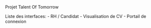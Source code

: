 Projet Talent Of Tomorrow

Liste des interfaces: - RH / Candidat - Visualisation de CV - Portail de connexion
